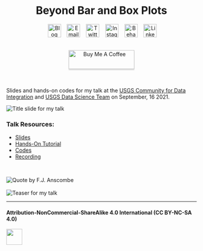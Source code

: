 <h1 align="center">
  &nbsp;Beyond Bar and Box Plots&nbsp;
</h1>

<div align="center">

&nbsp;&nbsp;&nbsp;
<a href="https://www.cedricscherer.com"><img border="0" alt="Blog" src="https://assets.dryicons.com/uploads/icon/svg/4926/home.svg" width="35" height="35"></a>&nbsp;&nbsp;&nbsp;
<a href="mailto:hello@cedricscherer.com"><img border="0" alt="Email" src="https://assets.dryicons.com/uploads/icon/svg/8009/02dc3a5c-6504-4347-85fb-3f510cfecc45.svg" width="35" height="35"></a>&nbsp;&nbsp;&nbsp;
<a href="https://twitter.com/CedScherer"><img border="0" alt="Twitter" src="https://assets.dryicons.com/uploads/icon/svg/8385/c23f7ffc-ca8d-4246-8978-ce9f6d5bcc99.svg" width="35" height="35"></a>&nbsp;&nbsp;&nbsp; 
<a href="https://www.instagram.com/cedscherer/"><img border="0" alt="Instagram" src="https://assets.dryicons.com/uploads/icon/svg/8330/62263227-bb78-4b42-a9a9-e222e0cc7b97.svg" width="35" height="35"></a>&nbsp;&nbsp;&nbsp;
<a href="https://www.behance.net/cedscherer"><img border="0" alt="Behance" src="https://assets.dryicons.com/uploads/icon/svg/8264/04073ce3-5b98-4f32-88d3-82b2ef828066.svg" width="35" height="35"></a>&nbsp;&nbsp;&nbsp;
<a href="https://www.linkedin.com/in/cedricpscherer/"><img border="0" alt="LinkedIn" src="https://assets.dryicons.com/uploads/icon/svg/8337/a347cd89-1662-4421-be90-58e5e8004eae.svg" width="35" height="35"></a>&nbsp;&nbsp;&nbsp;

</div>

<div align="center">
  <br>
  <a href="https://www.buymeacoffee.com/z3tt" target="_blank"><img src="https://www.buymeacoffee.com/assets/img/guidelines/download-assets-sm-1.svg" alt="Buy Me A Coffee" style="height: 50px !important;width: 174px !important;box-shadow: 0px 3px 2px 0px rgba(190, 190, 190, 0.5) !important;-webkit-box-shadow: 0px 3px 2px 0px rgba(190, 190, 190, 0.5) !important;" ></a>
  <br><br>
</div>

<br>

Slides and hands-on codes for my talk at the [USGS Community for Data Integration](https://twitter.com/USGS_CDI) and [USGS Data Science Team](https://www.usgs.gov/mission-areas/water-resources/science/data-science-water-resources?qt-science_center_objects=0#qt-science_center_objects) on September, 16 2021.

![Title slide for my talk](https://raw.githubusercontent.com/z3tt/beyond-bar-and-box-plots/main/img/_title.png)

### Talk Resources:

* [Slides](https://www.cedricscherer.com/slides/USGS-2021-beyond-bar-and-box-plots.pdf)
* [Hands-On Tutorial](https://z3tt.github.io/beyond-bar-and-box-plots)
* [Codes](https://github.com/z3tt/beyond-bar-and-box-plots/blob/main/BeyondBarAndBoxPlots.Rmd)
* [Recording](https://www.youtube.com/watch?v=WBA04fjTVU0)

<br>  

![Quote by F.J. Anscombe](https://raw.githubusercontent.com/z3tt/beyond-bar-and-box-plots/main/img/_anscombe.png)
<br><br>
![Teaser for my talk](https://raw.githubusercontent.com/z3tt/beyond-bar-and-box-plots/main/img/_teaser.png)

***

<h4>Attribution-NonCommercial-ShareAlike 4.0 International (CC BY-NC-SA 4.0)</h4>
<div style="width:300px; height:200px">
<img src=https://camo.githubusercontent.com/00f7814990f36f84c5ea74cba887385d8a2f36be/68747470733a2f2f646f63732e636c6f7564706f7373652e636f6d2f696d616765732f63632d62792d6e632d73612e706e67 alt="" height="42">
</div>
